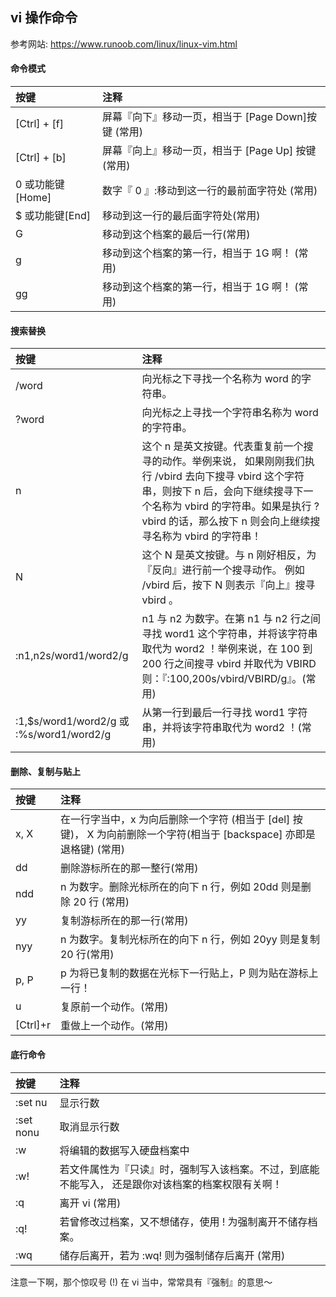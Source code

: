 ## vi 操作命令

参考网站: https://www.runoob.com/linux/linux-vim.html

#### 命令模式

| 按键   | 注释   |
| :------------- | :------------- |
| [Ctrl] + [f]   | 屏幕『向下』移动一页，相当于 [Page Down]按键 (常用)  
|  [Ctrl] + [b]  | 屏幕『向上』移动一页，相当于 [Page Up] 按键 (常用)
|0 或功能键[Home] | 数字『 0 』:移动到这一行的最前面字符处 (常用)
|$ 或功能键[End]| 移动到这一行的最后面字符处(常用)
|G	| 移动到这个档案的最后一行(常用)
| g | 	移动到这个档案的第一行，相当于 1G 啊！ (常用)
|gg |	移动到这个档案的第一行，相当于 1G 啊！ (常用)

#### 搜索替换

| 按键   | 注释   |
| :------------- | :------------- |
|/word	| 向光标之下寻找一个名称为 word 的字符串。
|?word	| 向光标之上寻找一个字符串名称为 word 的字符串。
|n	| 这个 n 是英文按键。代表重复前一个搜寻的动作。举例来说， 如果刚刚我们执行 /vbird 去向下搜寻 vbird 这个字符串，则按下 n 后，会向下继续搜寻下一个名称为 vbird 的字符串。如果是执行 ?vbird 的话，那么按下 n 则会向上继续搜寻名称为 vbird 的字符串！
|N	| 这个 N 是英文按键。与 n 刚好相反，为『反向』进行前一个搜寻动作。 例如 /vbird 后，按下 N 则表示『向上』搜寻 vbird 。
|:n1,n2s/word1/word2/g |	n1 与 n2 为数字。在第 n1 与 n2 行之间寻找 word1 这个字符串，并将该字符串取代为 word2 ！举例来说，在 100 到 200 行之间搜寻 vbird 并取代为 VBIRD 则：『:100,200s/vbird/VBIRD/g』。(常用)
|:1,$s/word1/word2/g 或 :%s/word1/word2/g	| 从第一行到最后一行寻找 word1 字符串，并将该字符串取代为 word2 ！(常用)

#### 删除、复制与贴上
| 按键   | 注释   |
| :------------- | :------------- |
|x, X |	在一行字当中，x 为向后删除一个字符 (相当于 [del] 按键)， X 为向前删除一个字符(相当于 [backspace] 亦即是退格键) (常用)
|dd |	删除游标所在的那一整行(常用)
|ndd |	n 为数字。删除光标所在的向下 n 行，例如 20dd 则是删除 20 行 (常用)
|yy |	复制游标所在的那一行(常用)
|nyy |	n 为数字。复制光标所在的向下 n 行，例如 20yy 则是复制 20 行(常用)
|p, P |	p 为将已复制的数据在光标下一行贴上，P 则为贴在游标上一行！
|u	| 复原前一个动作。(常用)
|[Ctrl]+r |	重做上一个动作。(常用)


#### 底行命令
| 按键   | 注释   |
| :-----------------| :------------- |
|:set nu |   显示行数
|:set nonu | 取消显示行数
|:w | 	将编辑的数据写入硬盘档案中
|:w! |	若文件属性为『只读』时，强制写入该档案。不过，到底能不能写入， 还是跟你对该档案的档案权限有关啊！
|:q |	离开 vi (常用)
|:q! |	若曾修改过档案，又不想储存，使用 ! 为强制离开不储存档案。
|:wq |	储存后离开，若为 :wq! 则为强制储存后离开 (常用)

注意一下啊，那个惊叹号 (!) 在 vi 当中，常常具有『强制』的意思～
